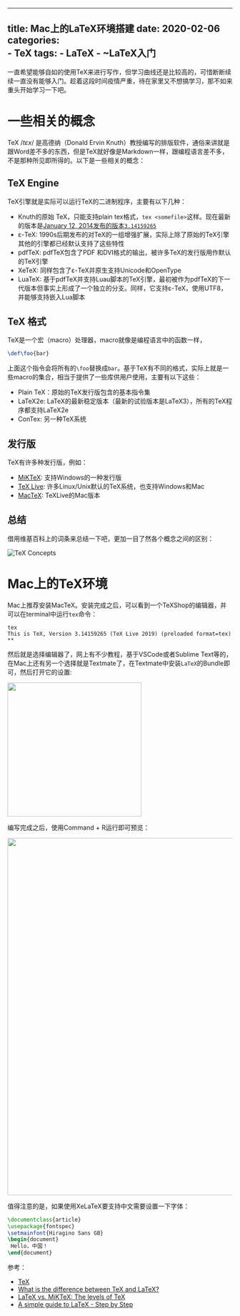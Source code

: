 
---
title: Mac上的LaTeX环境搭建
date: 2020-02-06
categories:  
    - TeX
tags:
    - LaTeX
    - ~LaTeX入门
---

一直希望能够自如的使用TeX来进行写作，但学习曲线还是比较高的，可惜断断续续一直没有能够入门。趁着这段时间疫情严重，待在家里又不想搞学习，那不如来重头开始学习一下吧。
<!-- more -->

# 一些相关的概念

TeX $/tɛx/$ 是高德纳（Donald Ervin Knuth）教授编写的排版软件，通俗来讲就是跟Word差不多的东西，但是TeX就好像是Markdown一样，跟编程语言差不多，不是那种所见即所得的。以下是一些相关的概念：

## TeX Engine

TeX引擎就是实际可以运行TeX的二进制程序，主要有以下几种：

* Knuth的原始 TeX，只能支持plain tex格式，`tex <somefile>`这样。现在最新的版本是[January 12, 2014发布的版本`3.14159265`](ftp://ftp.cs.stanford.edu/pub/tex/tex14.tar.gz)
* ε-TeX: 1990s后期发布的对TeX的一组增强扩展，实际上除了原始的TeX引擎其他的引擎都已经默认支持了这些特性
* pdfTeX: pdfTeX包含了PDF 和DVI格式的输出，被许多TeX的发行版用作默认的TeX引擎
* XeTeX: 同样包含了ε-TeX并原生支持Unicode和OpenType
* LuaTeX: 基于pdfTeX并支持Luau脚本的TeX引擎，最初被作为pdfTeX的下一代版本但事实上形成了一个独立的分支。同样，它支持ε-TeX，使用UTF8，并能够支持嵌入Lua脚本

## TeX 格式

TeX是一个宏（macro）处理器，macro就像是编程语言中的函数一样，

```tex
\def\foo{bar}
```
上面这个指令会将所有的`\foo`替换成`bar`。基于TeX有不同的格式，实际上就是一些macro的集合，相当于提供了一些库供用户使用，主要有以下这些：

* Plain TeX：原始的TeX发行版包含的基本指令集
* LaTeX2e: LaTeX的最新稳定版本（最新的试验版本是LaTeX3），所有的TeX程序都支持LaTeX2e
* ConTex: 另一种TeX系统

## 发行版

TeX有许多种发行版，例如：

* [MiKTeX](https://miktex.org/): 支持Windows的一种发行版
* [TeX Live](http://tug.org/texlive/): 许多Linux/Unix默认的TeX系统，也支持Windows和Mac
* [MacTeX](http://tug.org/mactex/): TeXLive的Mac版本

## 总结

借用维基百科上的词条来总结一下吧，更加一目了然各个概念之间的区别：

![TeX Concepts](/images/tex-levels.png)

# Mac上的TeX环境

Mac上推荐安装MacTeX。安装完成之后，可以看到一个TeXShop的编辑器，并可以在terminal中运行`tex`命令：

```
tex
This is TeX, Version 3.14159265 (TeX Live 2019) (preloaded format=tex)
**
```

然后就是选择编辑器了，网上有不少教程，基于VSCode或者Sublime Text等的，在Mac上还有另一个选择就是Textmate了，在Textmate中安装`LaTeX`的Bundle即可，然后打开它的设置:

<img src="/images/Textmate-latex-settings.png" style="width:300px">

编写完成之后，使用Command + R运行即可预览：

<img src="/images/Textmate-latex-preview.png" style="width:800px">

值得注意的是，如果使用XeLaTeX要支持中文需要设置一下字体：

```tex
\documentclass{article}
\usepackage{fontspec}
\setmainfont{Hiragino Sans GB}
\begin{document}
 Hello，中国！
\end{document}
```

参考：

* [TeX](https://en.wikipedia.org/wiki/TeX#cite_note-13)
* [What is the difference between TeX and LaTeX?](https://tex.stackexchange.com/questions/49/what-is-the-difference-between-tex-and-latex)
* [LaTeX vs. MiKTeX: The levels of TeX](http://tug.org/levels.html)
* [A simple guide to LaTeX - Step by Step](https://www.latex-tutorial.com/tutorials/)